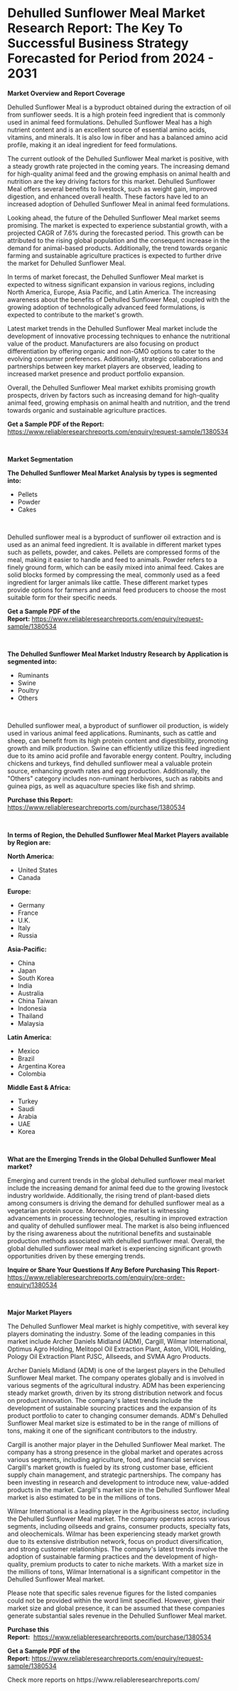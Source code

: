 <p><h1>Dehulled Sunflower Meal Market Research Report: The Key To Successful Business Strategy Forecasted for Period from 2024 - 2031</h1></p><p><strong>Market Overview and Report Coverage</strong></p>
<p><p>Dehulled Sunflower Meal is a byproduct obtained during the extraction of oil from sunflower seeds. It is a high protein feed ingredient that is commonly used in animal feed formulations. Dehulled Sunflower Meal has a high nutrient content and is an excellent source of essential amino acids, vitamins, and minerals. It is also low in fiber and has a balanced amino acid profile, making it an ideal ingredient for feed formulations.</p><p>The current outlook of the Dehulled Sunflower Meal market is positive, with a steady growth rate projected in the coming years. The increasing demand for high-quality animal feed and the growing emphasis on animal health and nutrition are the key driving factors for this market. Dehulled Sunflower Meal offers several benefits to livestock, such as weight gain, improved digestion, and enhanced overall health. These factors have led to an increased adoption of Dehulled Sunflower Meal in animal feed formulations.</p><p>Looking ahead, the future of the Dehulled Sunflower Meal market seems promising. The market is expected to experience substantial growth, with a projected CAGR of 7.6% during the forecasted period. This growth can be attributed to the rising global population and the consequent increase in the demand for animal-based products. Additionally, the trend towards organic farming and sustainable agriculture practices is expected to further drive the market for Dehulled Sunflower Meal.</p><p>In terms of market forecast, the Dehulled Sunflower Meal market is expected to witness significant expansion in various regions, including North America, Europe, Asia Pacific, and Latin America. The increasing awareness about the benefits of Dehulled Sunflower Meal, coupled with the growing adoption of technologically advanced feed formulations, is expected to contribute to the market's growth.</p><p>Latest market trends in the Dehulled Sunflower Meal market include the development of innovative processing techniques to enhance the nutritional value of the product. Manufacturers are also focusing on product differentiation by offering organic and non-GMO options to cater to the evolving consumer preferences. Additionally, strategic collaborations and partnerships between key market players are observed, leading to increased market presence and product portfolio expansion.</p><p>Overall, the Dehulled Sunflower Meal market exhibits promising growth prospects, driven by factors such as increasing demand for high-quality animal feed, growing emphasis on animal health and nutrition, and the trend towards organic and sustainable agriculture practices.</p></p>
<p><strong>Get a Sample PDF of the Report:</strong> <a href="https://www.reliableresearchreports.com/enquiry/request-sample/1380534">https://www.reliableresearchreports.com/enquiry/request-sample/1380534</a></p>
<p>&nbsp;</p>
<p><strong>Market Segmentation</strong></p>
<p><strong>The Dehulled Sunflower Meal Market Analysis by types is segmented into:</strong></p>
<p><ul><li>Pellets</li><li>Powder</li><li>Cakes</li></ul></p>
<p>&nbsp;</p>
<p><p>Dehulled sunflower meal is a byproduct of sunflower oil extraction and is used as an animal feed ingredient. It is available in different market types such as pellets, powder, and cakes. Pellets are compressed forms of the meal, making it easier to handle and feed to animals. Powder refers to a finely ground form, which can be easily mixed into animal feed. Cakes are solid blocks formed by compressing the meal, commonly used as a feed ingredient for larger animals like cattle. These different market types provide options for farmers and animal feed producers to choose the most suitable form for their specific needs.</p></p>
<p><strong>Get a Sample PDF of the Report:</strong>&nbsp;<a href="https://www.reliableresearchreports.com/enquiry/request-sample/1380534">https://www.reliableresearchreports.com/enquiry/request-sample/1380534</a></p>
<p>&nbsp;</p>
<p><strong>The Dehulled Sunflower Meal Market Industry Research by Application is segmented into:</strong></p>
<p><ul><li>Ruminants</li><li>Swine</li><li>Poultry</li><li>Others</li></ul></p>
<p>&nbsp;</p>
<p><p>Dehulled sunflower meal, a byproduct of sunflower oil production, is widely used in various animal feed applications. Ruminants, such as cattle and sheep, can benefit from its high protein content and digestibility, promoting growth and milk production. Swine can efficiently utilize this feed ingredient due to its amino acid profile and favorable energy content. Poultry, including chickens and turkeys, find dehulled sunflower meal a valuable protein source, enhancing growth rates and egg production. Additionally, the "Others" category includes non-ruminant herbivores, such as rabbits and guinea pigs, as well as aquaculture species like fish and shrimp.</p></p>
<p><strong>Purchase this Report:</strong>&nbsp; <a href="https://www.reliableresearchreports.com/purchase/1380534">https://www.reliableresearchreports.com/purchase/1380534</a></p>
<p>&nbsp;</p>
<p><strong>In terms of Region, the Dehulled Sunflower Meal Market Players available by Region are:</strong></p>
<p>
    <p> <strong> North America: </strong>
        <ul>
            <li>United States</li>
            <li>Canada</li>
        </ul>
        </p> 
    <p> <strong> Europe: </strong>
        <ul>
            <li>Germany</li>
            <li>France</li>
            <li>U.K.</li>
            <li>Italy</li>
            <li>Russia</li>
        </ul>
        </p> 
    <p> <strong> Asia-Pacific: </strong>
        <ul>
            <li>China</li>
            <li>Japan</li>
            <li>South Korea</li>
            <li>India</li>
            <li>Australia</li>
            <li>China Taiwan</li>
            <li>Indonesia</li>
            <li>Thailand</li>
            <li>Malaysia</li>
        </ul>
        </p> 
    <p> <strong> Latin America: </strong>
        <ul>
            <li>Mexico</li>
            <li>Brazil</li>
            <li>Argentina Korea</li>
            <li>Colombia</li>
        </ul>
        </p> 
    <p> <strong> Middle East & Africa: </strong>
        <ul>
            <li>Turkey</li>
            <li>Saudi</li>
            <li>Arabia</li>
            <li>UAE</li>
            <li>Korea</li>
        </ul>
    </p>
    </p>
<p>&nbsp;</p>
<p><strong>What are the Emerging Trends in the Global Dehulled Sunflower Meal market?</strong></p>
<p><p>Emerging and current trends in the global dehulled sunflower meal market include the increasing demand for animal feed due to the growing livestock industry worldwide. Additionally, the rising trend of plant-based diets among consumers is driving the demand for dehulled sunflower meal as a vegetarian protein source. Moreover, the market is witnessing advancements in processing technologies, resulting in improved extraction and quality of dehulled sunflower meal. The market is also being influenced by the rising awareness about the nutritional benefits and sustainable production methods associated with dehulled sunflower meal. Overall, the global dehulled sunflower meal market is experiencing significant growth opportunities driven by these emerging trends.</p></p>
<p><strong>Inquire or Share Your Questions If Any Before Purchasing This Report</strong>- <a href="https://www.reliableresearchreports.com/enquiry/pre-order-enquiry/1380534">https://www.reliableresearchreports.com/enquiry/pre-order-enquiry/1380534</a></p>
<p>&nbsp;</p>
<p><strong>Major Market Players</strong></p>
<p><p>The Dehulled Sunflower Meal market is highly competitive, with several key players dominating the industry. Some of the leading companies in this market include Archer Daniels Midland (ADM), Cargill, Wilmar International, Optimus Agro Holding, Melitopol Oil Extraction Plant, Aston, VIOIL Holding, Pology Oil Extraction Plant PJSC, Allseeds, and SVMA Agro Products.</p><p>Archer Daniels Midland (ADM) is one of the largest players in the Dehulled Sunflower Meal market. The company operates globally and is involved in various segments of the agricultural industry. ADM has been experiencing steady market growth, driven by its strong distribution network and focus on product innovation. The company's latest trends include the development of sustainable sourcing practices and the expansion of its product portfolio to cater to changing consumer demands. ADM's Dehulled Sunflower Meal market size is estimated to be in the range of millions of tons, making it one of the significant contributors to the industry.</p><p>Cargill is another major player in the Dehulled Sunflower Meal market. The company has a strong presence in the global market and operates across various segments, including agriculture, food, and financial services. Cargill's market growth is fueled by its strong customer base, efficient supply chain management, and strategic partnerships. The company has been investing in research and development to introduce new, value-added products in the market. Cargill's market size in the Dehulled Sunflower Meal market is also estimated to be in the millions of tons.</p><p>Wilmar International is a leading player in the Agribusiness sector, including the Dehulled Sunflower Meal market. The company operates across various segments, including oilseeds and grains, consumer products, specialty fats, and oleochemicals. Wilmar has been experiencing steady market growth due to its extensive distribution network, focus on product diversification, and strong customer relationships. The company's latest trends involve the adoption of sustainable farming practices and the development of high-quality, premium products to cater to niche markets. With a market size in the millions of tons, Wilmar International is a significant competitor in the Dehulled Sunflower Meal market.</p><p>Please note that specific sales revenue figures for the listed companies could not be provided within the word limit specified. However, given their market size and global presence, it can be assumed that these companies generate substantial sales revenue in the Dehulled Sunflower Meal market.</p></p>
<p><strong>Purchase this Report:</strong>&nbsp;&nbsp;<a href="https://www.reliableresearchreports.com/purchase/1380534">https://www.reliableresearchreports.com/purchase/1380534</a></p>
<p></p>
<p><strong>Get a Sample PDF of the Report:</strong>&nbsp;<a href="https://www.reliableresearchreports.com/enquiry/request-sample/1380534">https://www.reliableresearchreports.com/enquiry/request-sample/1380534</a></p>
<p>Check more reports on https://www.reliableresearchreports.com/</p>